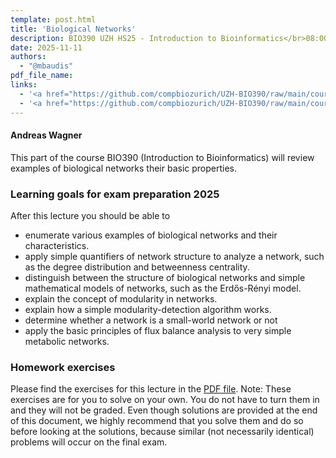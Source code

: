 ```yaml
---
template: post.html
title: 'Biological Networks'
description: BIO390 UZH HS25 - Introduction to Bioinformatics</br>08:00-09:45 @ UZH Irchel Y03-G-85
date: 2025-11-11
authors:
  - "@mbaudis"
pdf_file_name:
links:
  - '<a href="https://github.com/compbiozurich/UZH-BIO390/raw/main/course-material/2024-11-12___Andreas-Wagner__Biological-Networks__UZH-BIO390-HS24-lecture-09.pdf">[Slides 2024]</a> (PDF)'
  - '<a href="https://github.com/compbiozurich/UZH-BIO390/raw/main/course-material/2024-11-12___Andreas-Wagner__SampleProblems-solved__UZH-BIO390-HS24-lecture-09.pdf">[Sample problems to do at home - 2024 edition]</a> (PDF)'
---
```


#### Andreas Wagner

This part of the course BIO390 (Introduction to Bioinformatics) will review
examples of biological networks their basic properties. 


### Learning goals for exam preparation 2025

After this lecture you should be able to

<!--more-->

* enumerate various examples of biological networks and their characteristics.  
* apply simple quantifiers of network structure to analyze a network, such as the degree distribution and betweenness centrality.
* distinguish between the structure of biological networks and simple mathematical models of networks, such as the Erdős-Rényi model.
* explain the concept of modularity in networks.
* explain how a simple modularity-detection algorithm works.
* determine whether a network is a small-world network or not
* apply the basic principles of flux balance analysis to very simple metabolic networks.

### Homework exercises

Please find the exercises for this lecture in the [PDF file](https://github.com/compbiozurich/UZH-BIO390/raw/main/course-material/2024-11-12___Andreas-Wagner__SampleProblems-solved__UZH-BIO390-HS24-lecture-09.pdf). 
Note: These exercises are for you to solve on your own. You do not have to
turn them in and they will not be graded. Even though solutions are
provided at the end of this document, we highly recommend that you solve
them and do so before looking at the solutions, because similar (not
necessarily identical) problems will occur on the final exam.
